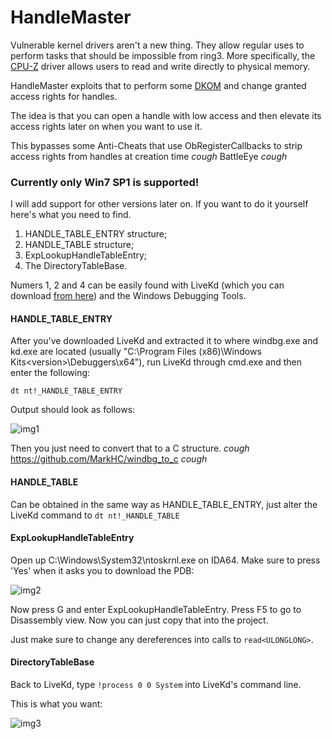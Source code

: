 # HandleMaster

Vulnerable kernel drivers aren't a new thing. They allow regular uses to perform tasks that should be impossible from ring3. More specifically, the [CPU-Z](http://www.cpuid.com/softwares/cpu-z.html) driver allows users to read and write directly to physical memory.

HandleMaster exploits that to perform some [DKOM](https://en.wikipedia.org/wiki/Direct_kernel_object_manipulation) and change granted access rights for handles.

The idea is that you can open a handle with low access and then elevate its access rights later on when you want to use it.

This bypasses some Anti-Cheats that use ObRegisterCallbacks to strip access rights from handles at creation time *cough* BattleEye *cough*

### Currently only Win7 SP1 is supported!

I will add support for other versions later on. If you want to do it yourself here's what you need to find.

1. HANDLE_TABLE_ENTRY structure;
2. HANDLE_TABLE structure;
3. ExpLookupHandleTableEntry;
4. The DirectoryTableBase.

Numers 1, 2 and 4 can be easily found with LiveKd (which you can download [from here](https://technet.microsoft.com/en-us/sysinternals/livekd.aspx)) and the Windows Debugging Tools.

#### HANDLE_TABLE_ENTRY

After you've downloaded LiveKd and extracted it to where windbg.exe and kd.exe are located (usually "C:\Program Files (x86)\Windows Kits\<version>\Debuggers\x64"), run LiveKd through cmd.exe and then enter the following:

`dt nt!_HANDLE_TABLE_ENTRY`

Output should look as follows:

![img1](http://i.imgur.com/oRs1E9y.png)

Then you just need to convert that to a C structure. *cough* https://github.com/MarkHC/windbg_to_c *cough*
#### HANDLE_TABLE

Can be obtained in the same way as HANDLE_TABLE_ENTRY, just alter the LiveKd command to `dt nt!_HANDLE_TABLE`

#### ExpLookupHandleTableEntry

Open up C:\Windows\System32\ntoskrnl.exe on IDA64. Make sure to press 'Yes' when it asks you to download the PDB:

![img2](http://i.imgur.com/AVHZvJl.png)

Now press G and enter ExpLookupHandleTableEntry. Press F5 to go to Disassembly view. Now you can just copy that into the project.

Just make sure to change any dereferences into calls to `read<ULONGLONG>`.

#### DirectoryTableBase

Back to LiveKd, type `!process 0 0 System` into LiveKd's command line.

This is what you want:

![img3](http://i.imgur.com/Y0nd5Ed.png)





